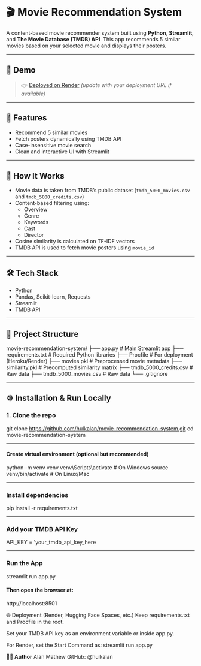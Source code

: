 # 🎬 Movie Recommendation System

A content-based movie recommender system built using **Python**, **Streamlit**, and **The Movie Database (TMDB) API**. This app recommends 5 similar movies based on your selected movie and displays their posters.

---

## 🚀 Demo

> 👉 [Deployed on Render](#) *(update with your deployment URL if available)*

---

## 📌 Features

- Recommend 5 similar movies
- Fetch posters dynamically using TMDB API
- Case-insensitive movie search
- Clean and interactive UI with Streamlit

---

## 🧠 How It Works

- Movie data is taken from TMDB’s public dataset (`tmdb_5000_movies.csv` and `tmdb_5000_credits.csv`)
- Content-based filtering using:
  - Overview
  - Genre
  - Keywords
  - Cast
  - Director
- Cosine similarity is calculated on TF-IDF vectors
- TMDB API is used to fetch movie posters using `movie_id`

---

## 🛠️ Tech Stack

- Python
- Pandas, Scikit-learn, Requests
- Streamlit
- TMDB API

---

## 📂 Project Structure

movie-recommendation-system/
├── app.py # Main Streamlit app
├── requirements.txt # Required Python libraries
├── Procfile # For deployment (Heroku/Render)
├── movies.pkl # Preprocessed movie metadata
├── similarity.pkl # Precomputed similarity matrix
├── tmdb_5000_credits.csv # Raw data
├── tmdb_5000_movies.csv # Raw data
└── .gitignore



---

## ⚙️ Installation & Run Locally

### 1. Clone the repo

git clone https://github.com/hulkalan/movie-recommendation-system.git
cd movie-recommendation-system

---

#### Create virtual environment (optional but recommended)

python -m venv venv
venv\Scripts\activate  # On Windows
source venv/bin/activate  # On Linux/Mac

---

### Install dependencies

pip install -r requirements.txt


---

### Add your TMDB API Key

API_KEY = 'your_tmdb_api_key_here

---

### Run the App

streamlit run app.py




#### **Then open the browser at:**

http://localhost:8501

🌐 Deployment (Render, Hugging Face Spaces, etc.)
Keep requirements.txt and Procfile in the root.

Set your TMDB API key as an environment variable or inside app.py.

For Render, set the Start Command as:  streamlit run app.py



**🙋‍♂️ Author**
Alan Mathew
GitHub: @hulkalan